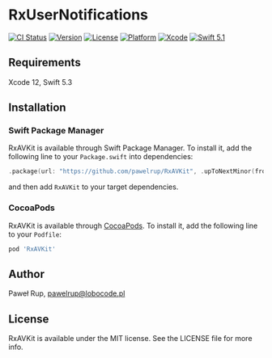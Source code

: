 # RxUserNotifications

[![CI Status](https://img.shields.io/travis/pawelrup/RxAVKit.svg?style=flat)](https://travis-ci.org/pawelrup/RxAVKit)
[![Version](https://img.shields.io/cocoapods/v/RxAVKit.svg?style=flat)](https://cocoapods.org/pods/RxAVKit)
[![License](https://img.shields.io/cocoapods/l/RxAVKit.svg?style=flat)](https://cocoapods.org/pods/RxAVKit)
[![Platform](https://img.shields.io/cocoapods/p/RxAVKit.svg?style=flat)](https://cocoapods.org/pods/RxAVKit)
[![Xcode](https://img.shields.io/badge/Xcode-12.0-lightgray.svg?style=flat&logo=xcode)](https://itunes.apple.com/pl/app/xcode/id497799835?l=pl&mt=12)
[![Swift 5.1](https://img.shields.io/badge/Swift-5.3-orange.svg?style=flat&logo=swift)](https://swift.org/)

## Requirements

Xcode 12, Swift 5.3

## Installation

### Swift Package Manager

RxAVKit is available through Swift Package Manager. To install it, add the following line to your `Package.swift` into dependencies:
```swift
.package(url: "https://github.com/pawelrup/RxAVKit", .upToNextMinor(from: "2.0.0"))
```
and then add `RxAVKit` to your target dependencies.


### CocoaPods

RxAVKit is available through [CocoaPods](https://cocoapods.org). To install
it, add the following line to your `Podfile`:

```ruby
pod 'RxAVKit'
```

## Author

Paweł Rup, pawelrup@lobocode.pl

## License

RxAVKit is available under the MIT license. See the LICENSE file for more info.
